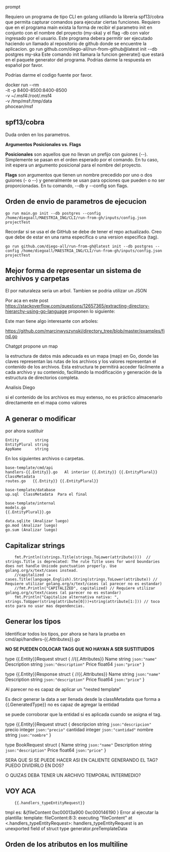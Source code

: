 

prompt

Requiero un programa de tipo CLI en golang utiliando la libreria spf13/cobra que permita capturar comandos para ejecutar ciertas funciones. Requiero que en el programa main exista la forma de recibir el parametro init en conjunto con el nombre del proyecto (my-ska) y el flag -db con valor ingresado por el usuario. Este programa debera permitir ser ejecutado haciendo un llamado al repositorio de github donde se encuentre la aplicacion. go run github.com/diego-all/run-from-github@latest init --db postgres my-ska Este comando init llamara la funcion generate() que estará en el paquete generator del programa. Podrias darme la respuesta en español por favor.

Podrias darme el codigo fuente por favor.


docker run --rm \
-it -p 8400-8500:8400-8500 \
-v ~/.msf4:/root/.msf4 \
-v /tmp/msf:/tmp/data \
phocean/msf



## spf13/cobra

Duda orden en los parametros.

**Argumentos Posicionales vs. Flags**

**Posicionales** son aquellos que no llevan un prefijo con guiones (--). Simplemente se pasan en el orden esperado por el comando. En tu caso, init espera un argumento posicional para el nombre del proyecto.

**Flags** son argumentos que tienen un nombre precedido por uno o dos guiones (- o --) y generalmente se usan para opciones que pueden o no ser proporcionadas. En tu comando, --db y --config son flags.




## Orden de envio de parametros de ejecucion

    go run main.go init --db postgres --config /home/diegoall/MAESTRIA_ING/CLI/run-from-gh/inputs/config.json projectTest

Recordar si se usa el de GitHub se debe de tener el repo actualizado. Creo que debe de estar en una rama especifica o una version especifica (tag).

    go run github.com/diego-all/run-from-gh@latest init --db postgres --config /home/diegoall/MAESTRIA_ING/CLI/run-from-gh/inputs/config.json projectTest


## Mejor forma de representar un sistema de archivos y carpetas



El por naturaleza seria un arbol.
Tambien se podria utilizar un JSON

Por aca en este post https://stackoverflow.com/questions/12657365/extracting-directory-hierarchy-using-go-language proponen lo siguiente:

Este man tiene algo interesante con arboles:

https://github.com/marcinwyszynski/directory_tree/blob/master/examples/find.go


Chatgpt propone un map

la estructura de datos más adecuada es un mapa (map) en Go, donde las claves representan las rutas de los archivos y los valores representan el contenido de los archivos. Esta estructura te permitirá acceder fácilmente a cada archivo y su contenido, facilitando la modificación y generación de la estructura de directorios completa.


Analisis Diego


si el contenido de los archivos es muy extenso, no es práctico almacenarlo directamente en el mapa como valores



## A generar o modificar 

por ahora sustituir

	Entity       string
	EntityPlural string
	AppName      string

En los siguientes archivos o carpetas.

    base-template/cmd/api
    handlers-{{.Entity}}.go   Al interior {{.Entity}} {{.EntityPlural}} ClassMetadata
    routes.go   {{.Entity}} {{.EntityPlural}}

    base-template/database
    up.sql  ClassMetadata  Para el final

    base-template/internal
    models.go
    {{.EntityPlural}}.go

    data.sqlite (Analizar luego)
    go.mod (Analizar luego)
    go.sum (Analizar luego) 



## Capitalizar strings

		fmt.Println((strings.Title(strings.ToLower(attribute))))  // strings.Title is deprecated: The rule Title uses for word boundaries does not handle Unicode punctuation properly. Use golang.org/x/text/cases instead.
		//capitalized := cases.Title(language.English).String(strings.ToLower(attribute)) // Requiere utilizar golang.org/x/text/cases (al parecer no es estandar)
		//fmt.Println("CAPITALIZED", capitalized) // Requiere utilizar golang.org/x/text/cases (al parecer no es estandar)
		fmt.Println("Capitalize alternativa nativa: ", strings.ToUpper(string(attribute[0]))+string(attribute[1:])) // toco esto para no usar mas dependencias.


## Generar los tipos

Identificar todos los tipos, por ahora se hara la prueba en cmd/api/handlers-{{.Attributes}}.go

 **NO SE PUEDEN COLOCAR TAGS QUE NO HAYAN A SER SUSTITUIDOS**


type {{.Entity}}Request struct {
	//{{.Attributes}}
	Name        string  `json:"name"`
	Description string  `json:"description"`
	Price       float64 `json:"price"`
}

type {{.Entity}}Response struct {
	//{{.Attributes}}
	Name        string  `json:"name"`
	Description string  `json:"description"`
	Price       float64 `json:"price"`
}



Al parecer no es capaz de aplicar un "nested template" 


Es decir generar la data a ser llenada desde la classMetadata que forma a {{.GeneratedType}}
no es capaz de agregar la entidad

se puede corroborar que la entidad si es aplicada cuando se asigna el tag.

type {{.Entity}}Request struct {
descripcion	string	`json:"descripcion"`
precio	integer	`json:"precio"`
cantidad	integer	`json:"cantidad"`
nombre	string	`json:"nombre"`
}

type BookRequest struct {
	Name        string  `json:"name"`
	Description string  `json:"description"`
	Price       float64 `json:"price"`
}

SERA QUE SI SE PUEDE HACER ASI EN CALIENTE GENERANDO EL TAG?
PUEDO DIVIDIRLO EN DOS?

O QUIZAS DEBA TENER UN ARCHIVO TEMPORAL INTERMEDIO?



## VOY ACA


        {{.handlers_typeEntityRequest}}
tmpl es: &{fileContent 0xc00013a900 0xc000146190  }
Error al ejecutar la plantilla: template: fileContent:8:3: executing "fileContent" at <.handlers_typeEntityRequest>: handlers_typeEntityRequest is an unexported field of struct type generator.preTemplateData



## Orden de los atributos en los multiline



